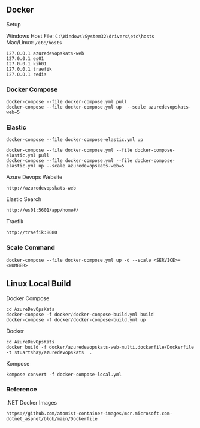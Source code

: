 ## Docker

Setup

Windows Host File: `C:\Windows\System32\drivers\etc\hosts`</br>
Mac/Linux: `/etc/hosts`

```
127.0.0.1 azuredevopskats-web
127.0.0.1 es01
127.0.0.1 kib01
127.0.0.1 traefik
127.0.0.1 redis
```

### Docker Compose

```
docker-compose --file docker-compose.yml pull
docker-compose --file docker-compose.yml up  --scale azuredevopskats-web=5
```

### Elastic

```
docker-compose --file docker-compose-elastic.yml up

docker-compose --file docker-compose.yml --file docker-compose-elastic.yml pull
docker-compose --file docker-compose.yml --file docker-compose-elastic.yml up --scale azuredevopskats-web=5
```

Azure Devops Website

```
http://azuredevopskats-web
```

Elastic Search

```
http://es01:5601/app/home#/
```

Traefik

```
http://traefik:8080
```

### Scale Command

```
docker-compose --file docker-compose.yml up -d --scale <SERVICE>=<NUMBER>
```

## Linux Local Build

Docker Compose

```
cd AzureDevOpsKats
docker-compose -f docker/docker-compose-build.yml build
docker-compose -f docker/docker-compose-build.yml up
```

Docker

```
cd AzureDevOpsKats
docker build -f docker/azuredevopskats-web-multi.dockerfile/Dockerfile -t stuartshay/azuredevopskats  .
```

Kompose

```
kompose convert -f docker-compose-local.yml
``` 



### Reference

.NET Docker Images

```
https://github.com/atomist-container-images/mcr.microsoft.com-dotnet_aspnet/blob/main/Dockerfile
```
